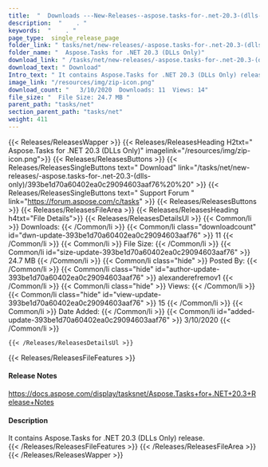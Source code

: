 ```yaml
---
title:  "  Downloads ---New-Releases--aspose.tasks-for-.net-20.3-(dlls-only) . " 
description:  "    . " 
keywords:  "    . " 
page_type:  single_release_page
folder_link: " tasks/net/new-releases/-aspose.tasks-for-.net-20.3-(dlls-only)/"
folder_name: "  Aspose.Tasks for .NET 20.3 (DLLs Only)"
download_link: " /tasks/net/new-releases/-aspose.tasks-for-.net-20.3-(dlls-only)/393be1d70a60402ea0c29094603aaf76"
download_text: " Download"
Intro_text: " It contains Aspose.Tasks for .NET 20.3 (DLLs Only) release."
image_link: "/resources/img/zip-icon.png"
download_count: "   3/10/2020  Downloads: 11  Views: 14"
file_size: "  File Size: 24.7 MB "
parent_path: "tasks/net"
section_parent_path: "tasks/net"
weight: 411
---
```


{{< Releases/ReleasesWapper >}}
  {{< Releases/ReleasesHeading H2txt="  Aspose.Tasks for .NET 20.3 (DLLs Only)" imagelink="/resources/img/zip-icon.png">}}
  {{< Releases/ReleasesButtons >}}
    {{< Releases/ReleasesSingleButtons text=" Download" link="/tasks/net/new-releases/-aspose.tasks-for-.net-20.3-(dlls-only)/393be1d70a60402ea0c29094603aaf76%20%20" >}}
    {{< Releases/ReleasesSingleButtons text=" Support Forum " link="https://forum.aspose.com/c/tasks" >}}
  {{< Releases/ReleasesButtons >}}
  {{< Releases/ReleasesFileArea >}}
    {{< Releases/ReleasesHeading h4txt="File Details">}}
    {{< Releases/ReleasesDetailsUl >}}
            {{< Common/li  >}} Downloads: {{< /Common/li >}} 
      {{< Common/li class="downloadcount" id="dwn-update-393be1d70a60402ea0c29094603aaf76" >}} 11 {{< /Common/li >}} 
      {{< Common/li  >}} File Size: {{< /Common/li >}} 
      {{< Common/li id="size-update-393be1d70a60402ea0c29094603aaf76" >}} 24.7 MB {{< /Common/li >}} 
      {{< Common/li  class="hide" >}} Posted By: {{< /Common/li >}} 
      {{< Common/li class="hide" id="author-update-393be1d70a60402ea0c29094603aaf76" >}} alexanderefremov1 {{< /Common/li >}} 
      {{< Common/li class="hide"  >}} Views: {{< /Common/li >}} 
      {{< Common/li class="hide" id="view-update-393be1d70a60402ea0c29094603aaf76" >}} 15 {{< /Common/li >}} 
      {{< Common/li  >}} Date Added: {{< /Common/li >}} 
      {{< Common/li id="added-update-393be1d70a60402ea0c29094603aaf76" >}} 3/10/2020 {{< /Common/li >}} 

    {{< /Releases/ReleasesDetailsUl >}}

  {{< Releases/ReleasesFileFeatures >}}
      <h4>Release Notes</h4><div><a href="https://docs.aspose.com/display/tasksnet/Aspose.Tasks+for+.NET+20.3+Release+Notes">https://docs.aspose.com/display/tasksnet/Aspose.Tasks+for+.NET+20.3+Release+Notes</a></div><h4>Description</h4><div class="HTMLDescription">It contains Aspose.Tasks for .NET 20.3 (DLLs Only) release.</div>
  {{< /Releases/ReleasesFileFeatures >}}
 {{< /Releases/ReleasesFileArea >}}
{{< /Releases/ReleasesWapper >}}


